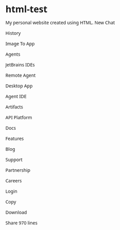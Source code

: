 # html-test
My personal website created using HTML.
New Chat

History

Image To App

Agents

JetBrains IDEs

Remote Agent

Desktop App

Agent IDE

Artifacts

API Platform

Docs

Features

Blog

Support

Partnership

Careers

Login




Copy

Download

Share
970 lines

<!DOCTYPE html>
<html lang="en">
<head>
    <meta charset="UTF-8">
    <meta name="viewport" content="width=device-width, initial-scale=1.0">
    <title>Nexus Store - Premium Online Shopping</title>
    <style>
        :root {
            --primary: #4f46e5;
            --primary-dark: #4338ca;
            --secondary: #f59e0b;
            --dark: #1e293b;
            --light: #f8fafc;
            --gray: #64748b;
            --success: #10b981;
            --error: #ef4444;
        }
        * {
            margin: 0;
            padding: 0;
            box-sizing: border-box;
            font-family: 'Segoe UI', Tahoma, Geneva, Verdana, sans-serif;
        }
